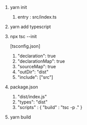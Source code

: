 1. yarn init

   1. entry : src/index.ts

2. yarn add typescript

3. npx tsc --init

   [tsconfig.json]

   1. "declaration": true
   2. "declarationMap": true
   3. "sourceMap": true
   4. "outDir": "dist"
   5. "include": ["src"]

4. package.json

   1. "dist/index.js"
   2. "types": "dist"
   3. "scripts" : {
      "build" : "tsc -p ."
      }

5. yarn build
